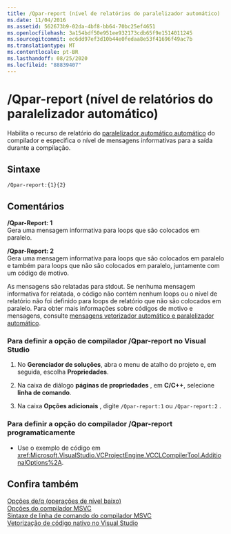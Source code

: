 ```yaml
---
title: /Qpar-report (nível de relatórios do paralelizador automático)
ms.date: 11/04/2016
ms.assetid: 562673b9-02da-4bf8-bb64-70bc25ef4651
ms.openlocfilehash: 3a154bdf50e951ee932173cdb65f9e1514011245
ms.sourcegitcommit: ec6dd97ef3d10b44e0fedaa8e53f41696f49ac7b
ms.translationtype: MT
ms.contentlocale: pt-BR
ms.lasthandoff: 08/25/2020
ms.locfileid: "88839407"
---
```

# <a name="qpar-report-auto-parallelizer-reporting-level"></a>/Qpar-report (nível de relatórios do paralelizador automático)

Habilita o recurso de relatório do [paralelizador automático automático](../../parallel/auto-parallelization-and-auto-vectorization.md) do compilador e especifica o nível de mensagens informativas para a saída durante a compilação.

## <a name="syntax"></a>Sintaxe

```
/Qpar-report:{1}{2}
```

## <a name="remarks"></a>Comentários

**/Qpar-Report: 1**<br/>
Gera uma mensagem informativa para loops que são colocados em paralelo.

**/Qpar-Report: 2**<br/>
Gera uma mensagem informativa para loops que são colocados em paralelo e também para loops que não são colocados em paralelo, juntamente com um código de motivo.

As mensagens são relatadas para stdout. Se nenhuma mensagem informativa for relatada, o código não contém nenhum loops ou o nível de relatório não foi definido para loops de relatório que não são colocados em paralelo. Para obter mais informações sobre códigos de motivo e mensagens, consulte [mensagens vetorizador automático e paralelizador automático](../../error-messages/tool-errors/vectorizer-and-parallelizer-messages.md).

### <a name="to-set-the-qpar-report-compiler-option-in-visual-studio"></a>Para definir a opção de compilador /Qpar-report no Visual Studio

1. No **Gerenciador de soluções**, abra o menu de atalho do projeto e, em seguida, escolha **Propriedades**.

1. Na caixa de diálogo **páginas de propriedades** , em **C/C++**, selecione **linha de comando**.

1. Na caixa **Opções adicionais** , digite `/Qpar-report:1` ou `/Qpar-report:2` .

### <a name="to-set-the-qpar-report-compiler-option-programmatically"></a>Para definir a opção do compilador /Qpar-report programaticamente

- Use o exemplo de código em <xref:Microsoft.VisualStudio.VCProjectEngine.VCCLCompilerTool.AdditionalOptions%2A>.

## <a name="see-also"></a>Confira também

[Opções de/q (operações de nível baixo)](q-options-low-level-operations.md)<br/>
[Opções do compilador MSVC](compiler-options.md)<br/>
[Sintaxe de linha de comando do compilador MSVC](compiler-command-line-syntax.md)<br/>
[Vetorização de código nativo no Visual Studio](/archive/blogs/nativeconcurrency/auto-vectorizer-in-visual-studio-2012-overview)
